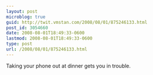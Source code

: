 ```yaml
---
layout: post
microblog: true
guid: http://twit.vmstan.com/2008/08/01/875246133.html
post_id: 3054660
date: 2008-08-01T18:49:33-0600
lastmod: 2008-08-01T18:49:33-0600
type: post
url: /2008/08/01/875246133.html
---
```

Taking your phone out at dinner gets you in trouble.
